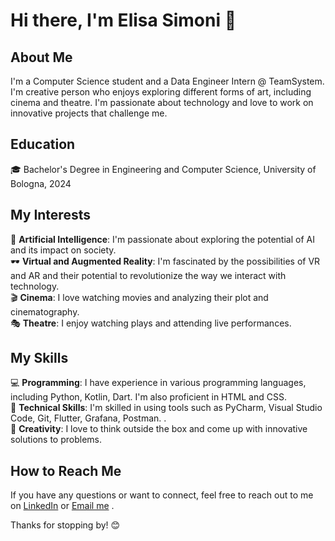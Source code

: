 # Hi there, I'm Elisa Simoni 👋

## About Me
I'm a Computer Science student and a Data Engineer Intern @ TeamSystem. I'm creative person who enjoys exploring different forms of art, including cinema and theatre. I'm passionate about technology and love to work on innovative projects that challenge me.

## Education
🎓 Bachelor's Degree in Engineering and Computer Science, University of Bologna, 2024

## My Interests
🤖 **Artificial Intelligence**: I'm passionate about exploring the potential of AI and its impact on society.<br>
🕶️ **Virtual and Augmented Reality**: I'm fascinated by the possibilities of VR and AR and their potential to revolutionize the way we interact with technology.<br>
🎬 **Cinema**: I love watching movies and analyzing their plot and cinematography.<br>
🎭 **Theatre**: I enjoy watching plays and attending live performances.<br>

## My Skills
💻 **Programming**: I have experience in various programming languages, including Python, Kotlin, Dart. I'm also proficient in HTML and CSS.<br>
🧰 **Technical Skills**: I'm skilled in using tools such as PyCharm, Visual Studio Code, Git, Flutter, Grafana, Postman. .<br>
🎨 **Creativity**: I love to think outside the box and come up with innovative solutions to problems.<br>

## How to Reach Me
If you have any questions or want to connect, feel free to reach out to me on [LinkedIn](https://www.linkedin.com/in/elisa-simoni00/) or [Email me](mailto:simoni.elisa00@gmail.com)
.<br>

Thanks for stopping by! 😊
